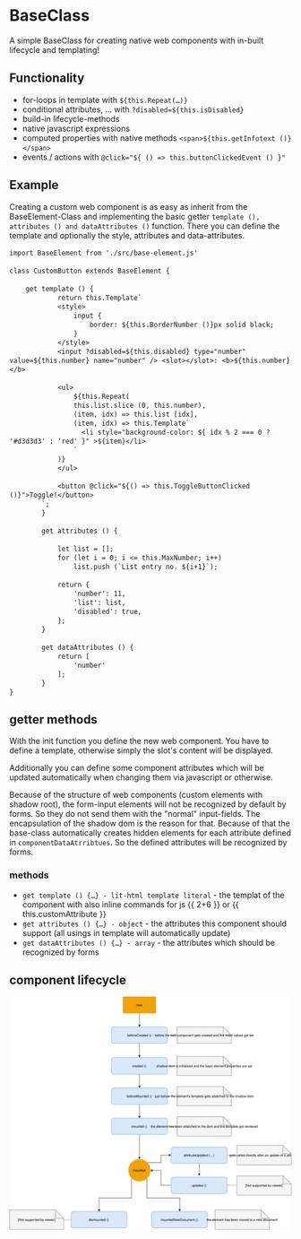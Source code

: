 # BaseClass

A simple BaseClass for creating native web components with in-built lifecycle and templating!


## Functionality

* for-loops in template with `${this.Repeat(…)}`
* conditional attributes, … with `?disabled=${this.isDisabled}`
* build-in lifecycle-methods
* native javascript expressions
* computed properties with native methods `<span>${this.getInfotext ()}</span>`
* events / actions with `@click="${ () => this.buttonClickedEvent () }"`


## Example

Creating a custom web component is as easy as inherit from the BaseElement-Class and implementing the basic getter `template (), attributes () and dataAttributes ()` function. There you can define the template and optionally the style, attributes and data-attributes.

```
import BaseElement from './src/base-element.js'

class CustomButton extends BaseElement {

    get template () {
            return this.Template`
            <style>
                input {
                    border: ${this.BorderNumber ()}px solid black;
                }
            </style>
            <input ?disabled=${this.disabled} type="number" value=${this.number} name="number" /> <slot></slot>: <b>${this.number}</b>
            
            <ul>
                ${this.Repeat(
                this.list.slice (0, this.number),
                (item, idx) => this.list [idx],
                (item, idx) => this.Template`
                  <li style="background-color: ${ idx % 2 === 0 ? '#d3d3d3' : 'red' }" >${item}</li>
                `
            )}
            </ul>
            
            <button @click="${() => this.ToggleButtonClicked ()}">Toggle!</button>
        `;
        }
    
        get attributes () {
    
            let list = [];
            for (let i = 0; i <= this.MaxNumber; i++)
                list.push (`List entry no. ${i+1}`);
    
            return {
                'number': 11,
                'list': list,
                'disabled': true,
            };
        }
    
        get dataAttributes () {
            return [
                'number'
            ];
        }
}
```


## getter methods

With the init function you define the new web component. 
You have to define a template, otherwise simply the slot's content will be displayed.

Additionally you can define some component attributes which will be updated automatically when changing them via javascript or otherwise.

Because of the structure of web components (custom elements with shadow root), the form-input elements will not be recognized by default by forms. So they do not send them with the "normal" input-fields. The encapsulation of the shadow dom is the reason for that. Because of that the base-class automatically creates hidden elements for each attribute defined in `componentDataAtrribtues`. So the defined attributes will be recognized by forms.


### methods

* `get template () {…} - lit-html template literal` - the templat  of the component with also inline commands for js {{ 2+6 }} or {{ this.customAttribute }}
* `get attributes () {…} - object` - the attributes this component should support (all usings in template will automatically update)
* `get dataAttributes () {…} - array` - the attributes which should be recognized by forms


## component lifecycle 

![component's lifecycle](img/component-lifecycle.svg)
